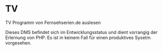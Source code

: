 TV
==

TV Programm von Fernsehserien.de auslesen

Dieses DMS befindet sich im Entwicklungsstatus und dient vorrangig der Erlernung von PHP. Es ist in keinem Fall für einen produktives Sysetm vorgesehen.
